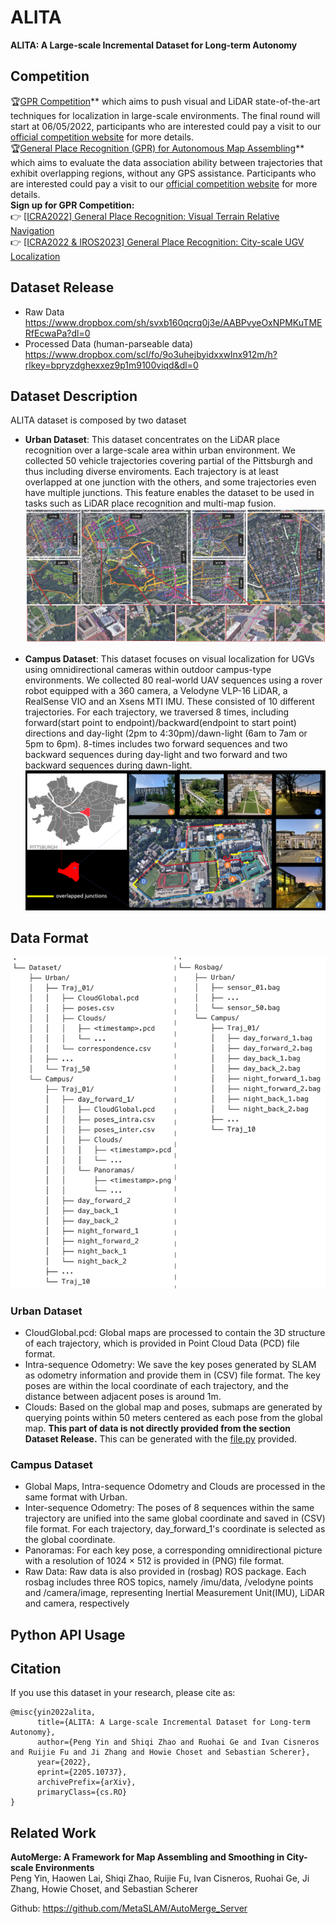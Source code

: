 # ALITA
**ALITA: A Large-scale Incremental Dataset for Long-term Autonomy**

## Competition
:trophy:[GPR Competition](https://github.com/MetaSLAM/GPR_Competition/tree/main)** which aims to push visual and LiDAR state-of-the-art techniques for localization in large-scale environments. The final round will start at 06/05/2022, participants who are interested could pay a visit to our [official competition website](https://sites.google.com/andrew.cmu.edu/gpr-competition/) for more details.</br>
:trophy:[General Place Recognition (GPR) for Autonomous Map Assembling](https://metaslam.github.io/competitions/iros2023/)** which aims to evaluate the data association ability between trajectories that exhibit overlapping regions, without any GPS assistance. Participants who are interested could pay a visit to our [official competition website](https://www.aicrowd.com/challenges/icra2022-general-place-recognition-visual-terrain-relative-navigation/) for more details.</br>
  **Sign up for GPR Competition:**</br>
    :point_right: [[ICRA2022] General Place Recognition: Visual Terrain Relative Navigation](https://www.aicrowd.com/challenges/icra2022-general-place-recognition-visual-terrain-relative-navigation/)</br>
  :point_right: [[ICRA2022 & IROS2023] General Place Recognition: City-scale UGV Localization](https://www.aicrowd.com/challenges/icra2022-general-place-recognition-city-scale-ugv-localization/)

## Dataset Release 

* Raw Data https://www.dropbox.com/sh/svxb160qcrq0j3e/AABPvyeOxNPMKuTMERfEcwaPa?dl=0
* Processed Data (human-parseable data) https://www.dropbox.com/scl/fo/9o3uhejbyidxxwlnx912m/h?rlkey=bpryzdghexxez9p1m9100viqd&dl=0
  
## Dataset Description

ALITA dataset is composed by two dataset

- **Urban Dataset**: This dataset concentrates on the LiDAR place recognition over a large-scale area within urban environment. We collected 50 vehicle trajectories covering partial of the Pittsburgh and thus including diverse enviroments. Each trajectory is at least overlapped at one junction with the others, and some trajectories even have multiple junctions. This feature enables the dataset to be used in tasks such as LiDAR place recognition and multi-map fusion.
  ![urban](docs/pics/urban.png)

- **Campus Dataset**: This dataset focuses on visual localization for UGVs using omnidirectional cameras within outdoor campus-type environments. We collected 80 real-world UAV sequences using a rover robot equipped with a 360 camera, a Velodyne VLP-16 LiDAR, a RealSense VIO and an Xsens MTI IMU. These consisted of 10 different trajectories. For each trajectory, we traversed 8 times, including forward(start point to endpoint)/backward(endpoint to start point) directions and day-light (2pm to 4:30pm)/dawn-light (6am to 7am or 5pm to 6pm). 8-times includes two forward sequences and two backward sequences during day-light and two forward and two backward sequences during dawn-light.
  ![campus](docs/pics/campus.png)

## Data Format
![file_structure](docs/pics/file_structure.png)

### Urban Dataset
- CloudGlobal.pcd: Global maps are processed to contain
the 3D structure of each trajectory, which is provided
in Point Cloud Data (PCD) file format.
- Intra-sequence Odometry: We save the key poses
generated by SLAM as odometry information and
provide them in (CSV) file format. The key poses are
within the local coordinate of each trajectory, and the
distance between adjacent poses is around 1m.
- Clouds: Based on the global map and poses, submaps
are generated by querying points within 50 meters
centered as each pose from the global map. **This part
of data is not directly provided from the section Dataset Release.** 
This can be generated with the [file.py](file.py) provided.

### Campus Dataset
- Global Maps, Intra-sequence Odometry and Clouds
are processed in the same format with Urban.
- Inter-sequence Odometry: The poses of 8
sequences within the same trajectory are unified into
the same global coordinate and saved in (CSV) file
format. For each trajectory, day_forward_1's coordinate
is selected as the global coordinate.
- Panoramas: For each key pose, a corresponding
omnidirectional picture with a resolution of 1024 ×
512 is provided in (PNG) file format.
- Raw Data: Raw data is also provided in (rosbag)
ROS package. Each rosbag includes three ROS
topics, namely /imu/data, /velodyne points and
/camera/image, representing Inertial Measurement
Unit(IMU), LiDAR and camera, respectively

## Python API Usage

## Citation

If you use this dataset in your research, please cite as:

```
@misc{yin2022alita,
      title={ALITA: A Large-scale Incremental Dataset for Long-term Autonomy}, 
      author={Peng Yin and Shiqi Zhao and Ruohai Ge and Ivan Cisneros and Ruijie Fu and Ji Zhang and Howie Choset and Sebastian Scherer},
      year={2022},
      eprint={2205.10737},
      archivePrefix={arXiv},
      primaryClass={cs.RO}
}
```

## Related Work
**AutoMerge: A Framework for Map Assembling and Smoothing in City-scale Environments**</br>
Peng Yin, Haowen Lai, Shiqi Zhao, Ruijie Fu, Ivan Cisneros, Ruohai Ge, Ji Zhang, Howie Choset, and Sebastian Scherer

Github: https://github.com/MetaSLAM/AutoMerge_Server
